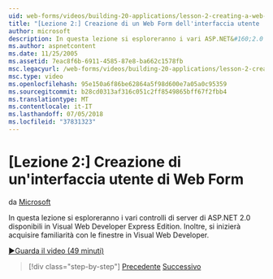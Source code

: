 ```yaml
---
uid: web-forms/videos/building-20-applications/lesson-2-creating-a-web-forms-user-interface
title: "[Lezione 2:] Creazione di un Web Form dell'interfaccia utente | Microsoft Docs"
author: microsoft
description: In questa lezione si esploreranno i vari ASP.NET&#160;2.0 controlli server disponibili in Visual Web Developer Express Edition. Inoltre, sarà possibile iniziare...
ms.author: aspnetcontent
ms.date: 11/25/2005
ms.assetid: 7eac8f6b-6911-4585-87e8-ba662c1578fb
msc.legacyurl: /web-forms/videos/building-20-applications/lesson-2-creating-a-web-forms-user-interface
msc.type: video
ms.openlocfilehash: 95e150a6f86be62864a5f98d600e7a05a0c95359
ms.sourcegitcommit: b28cd0313af316c051c2ff8549865bff67f2fbb4
ms.translationtype: MT
ms.contentlocale: it-IT
ms.lasthandoff: 07/05/2018
ms.locfileid: "37831323"
---
```

<a name="lesson-2-creating-a-web-forms-user-interface"></a>[Lezione 2:] Creazione di un'interfaccia utente di Web Form
====================
da [Microsoft](https://github.com/microsoft)

In questa lezione si esploreranno i vari controlli di server di ASP.NET 2.0 disponibili in Visual Web Developer Express Edition. Inoltre, si inizierà acquisire familiarità con le finestre in Visual Web Developer.

[&#9654;Guarda il video (49 minuti)](https://channel9.msdn.com/Blogs/ASP-NET-Site-Videos/lesson-2-creating-a-web-forms-user-interface)

> [!div class="step-by-step"]
> [Precedente](lesson-1-getting-started-with-visual-web-developer-express.md)
> [Successivo](lesson-3-understanding-more-about-events-and-postback.md)
